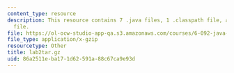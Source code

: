 ```yaml
---
content_type: resource
description: This resource contains 7 .java files, 1 .classpath file, and 1 .project
  file.
file: https://ol-ocw-studio-app-qa.s3.amazonaws.com/courses/6-092-java-preparation-for-6-170-january-iap-2006/86a2511eba171d62591a88c67ca9e93d_lab2tar.gz
file_type: application/x-gzip
resourcetype: Other
title: lab2tar.gz
uid: 86a2511e-ba17-1d62-591a-88c67ca9e93d
---
```

